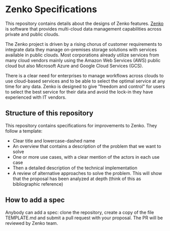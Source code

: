 # Zenko Specifications

This repository contains details about the designs of Zenko features.
[Zenko](https://www.zenko.io) is software that provides multi-cloud
data management capabilities across private and public clouds.

The Zenko project is driven by a rising chorus of customer
requirements to integrate data they manage on-premises storage
solutions with services available in public clouds. Most corporations
already utilize services from many cloud vendors mainly using the
Amazon Web Services (AWS) public cloud but also Microsoft Azure and
Google Cloud Services (GCS).

There is a clear need for enterprises to manage workflows across
clouds to use cloud-based services and to be able to select the
optimal service at any time for any data. Zenko is designed to give
"freedom and control" for users to select the best service for their
data and avoid the lock-in they have experienced with IT vendors.

## Structure of this repository

This repository contains specifications for improvements to Zenko.
They follow a template:

- Clear title and lowercase-dashed name
- An overview that contains a description of the problem that we
  want to solve
- One or more use cases, with a clear mention of the actors in each
  use case
- Then a detailed description of the technical implementation
- A review of alternative approaches to solve the
  problem. This will show that the proposal has been analyzed at depth
  (think of this as bibliographic reference)

## How to add a spec

Anybody can add a spec: clone the repository,
create a copy of the file TEMPLATE.md and submit a pull request
with your proposal. The PR will be reviewed by Zenko team.
